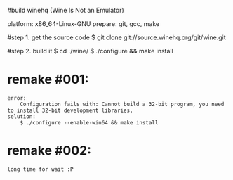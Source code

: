 #build winehq (Wine Is Not an Emulator)

platform: x86_64-Linux-GNU
prepare: git, gcc, make

#step 1. get the source code 
    $ git clone git://source.winehq.org/git/wine.git
  
#step 2. build it
    $ cd ./wine/
    $ ./configure && make install

# remake #001:
    error: 
        Configuration fails with: Cannot build a 32-bit program, you need to install 32-bit development libraries.
    selution:
        $ ./configure --enable-win64 && make install

# remake #002:
    long time for wait :P
